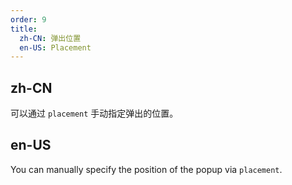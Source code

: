 ```yaml
---
order: 9
title:
  zh-CN: 弹出位置
  en-US: Placement
---
```


## zh-CN

可以通过 `placement` 手动指定弹出的位置。

## en-US

You can manually specify the position of the popup via `placement`.
